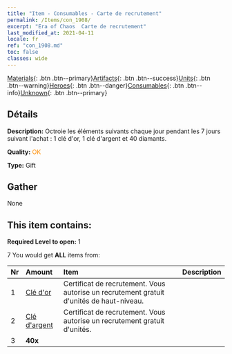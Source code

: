 ```yaml
---
title: "Item - Consumables - Carte de recrutement"
permalink: /Items/con_1908/
excerpt: "Era of Chaos  Carte de recrutement"
last_modified_at: 2021-04-11
locale: fr
ref: "con_1908.md"
toc: false
classes: wide
---
```

 [Materials](/fr/Items/){: .btn .btn--primary}[Artifacts](/fr/Items/Artifacts/){: .btn .btn--success}[Units](/fr/Items/Units/){: .btn .btn--warning}[Heroes](/fr/Items/Heroes/){: .btn .btn--danger}[Consumables](/fr/Items/Consumables/){: .btn .btn--info}[Unknown](/fr/Items/Unknown/){: .btn .btn--primary}

## Détails
 **Description:** Octroie les éléments suivants chaque jour pendant les 7 jours suivant l'achat : 1 clé d'or, 1 clé d'argent et 40 diamants.

 **Quality:** <span style="color: #FF8C00">OK</span>

 **Type:** Gift

## Gather

  None

## This item contains:

 **Required Level to open:** 1

 7 You would get **ALL** items  from:

  | Nr | Amount |     Item    | Description |
  |:---|:-------|:------------|:-----------:|
  | 1 | [Clé d'or](/fr/Items/con_783/) | Certificat de recrutement. Vous autorise un recrutement gratuit d'unités de haut-niveau. | 
  | 2 | [Clé d'argent](/fr/Items/con_693/) | Certificat de recrutement. Vous autorise un recrutement gratuit d'unités. | 
  | 3 |  **40x** | <i class="fas fa-gem"/> |  | 
